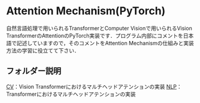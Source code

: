# Attention Mechanism(PyTorch)
自然言語処理で用いられるTransformerとComputer Visionで用いられるVision TransformerのAttentionのPyTorch実装です．プログラム内部にコメントを日本語で記述していますので，そのコメントをAttention Mechanismの仕組みと実装方法の学習に役立てて下さい．
## フォルダー説明
[CV](./CV/)：Vision Transformerにおけるマルチヘッドアテンションの実装
[NLP](./NLP/)：Transformerにおけるマルチヘッドアテンションの実装